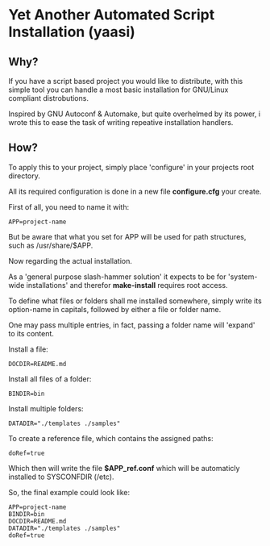 Yet Another Automated Script Installation (yaasi)
=================================================

Why?
----

If you have a script based project you would like to distribute, 
with this simple tool you can handle a most basic installation for GNU/Linux compliant distrobutions.

Inspired by GNU Autoconf & Automake, but quite overhelmed by its power, 
i wrote this to ease the task of writing repeative installation handlers.


How?
----

To apply this to your project, simply place 'configure' in your projects root directory.

All its required configuration is done in a new file **configure.cfg** your create.

First of all, you need to name it with:

	APP=project-name

But be aware that what you set for APP will be used for path structures, such as /usr/share/$APP.

Now regarding the actual installation.

As a 'general purpose slash-hammer solution' it expects to be for 'system-wide installations' 
and therefor **make-install** requires root access.

To define what files or folders shall me installed somewhere, simply write its option-name in capitals,
followed by either a file or folder name.

One may pass multiple entries, in fact, passing a folder name will 'expand' to its content.

Install a file:

	DOCDIR=README.md

Install all files of a folder:

	BINDIR=bin	

Install multiple folders:

	DATADIR="./templates ./samples"


To create a reference file, which contains the assigned paths:

	doRef=true

Which then will write the file **$APP\_ref.conf** which will be automaticly installed to SYSCONFDIR (/etc).


So, the final example could look like:

	APP=project-name
	BINDIR=bin
	DOCDIR=README.md
	DATADIR="./templates ./samples"
	doRef=true
